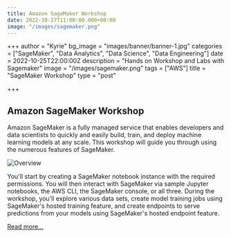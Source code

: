 ```yaml
---
title: Amazon SageMaker Workshop
date: 2022-10-27T11:00:00.000+00:00
image: "/images/sagemaker.png"
---
```

+++
author = "Kyrie"
bg_image = "images/banner/banner-1.jpg"
categories = ["SageMaker", "Data Analytics", "Data Science", "Data Engineering"]
date = 2022-10-25T22:00:00Z
description = "Hands on Workshop and Labs with Sagemaker"
image = "/images/sagemaker.png"
tags = ["AWS"]
title = "SageMaker Workshop"
type = "post"

+++

## Amazon SageMaker Workshop

Amazon SageMaker is a fully managed service that enables developers and data scientists to quickly and easily build, train, and deploy machine learning models at any scale. This workshop will guide you through using the numerous features of SageMaker.

![Overview](/images/sm-overview.png)

You'll start by creating a SageMaker notebook instance with the required permissions. You will then interact with SageMaker via sample Jupyter notebooks, the AWS CLI, the SageMaker console, or all three. During the workshop, you'll explore various data sets, create model training jobs using SageMaker's hosted training feature, and create endpoints to serve predictions from your models using SageMaker's hosted endpoint feature.

[Read more...](https://sagemaker-workshop.netlify.app/)
